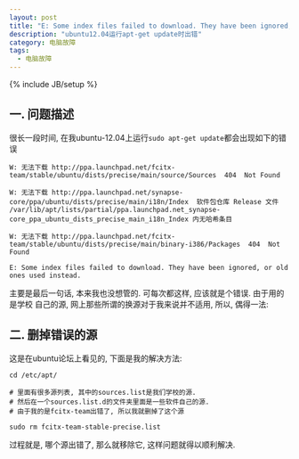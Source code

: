 ```yaml
---
layout: post
title: "E: Some index files failed to download. They have been ignored, or old ones used instead."
description: "ubuntu12.04运行apt-get update时出错"
category: 电脑故障
tags: 
  - 电脑故障
---
```

{% include JB/setup %}

## 一. 问题描述

很长一段时间, 在我ubuntu-12.04上运行`sudo apt-get update`都会出现如下的错误


    W: 无法下载 http://ppa.launchpad.net/fcitx-team/stable/ubuntu/dists/precise/main/source/Sources  404  Not Found

    W: 无法下载 http://ppa.launchpad.net/synapse-core/ppa/ubuntu/dists/precise/main/i18n/Index  软件包仓库 Release 文件 /var/lib/apt/lists/partial/ppa.launchpad.net_synapse-core_ppa_ubuntu_dists_precise_main_i18n_Index 内无哈希条目

    W: 无法下载 http://ppa.launchpad.net/fcitx-team/stable/ubuntu/dists/precise/main/binary-i386/Packages  404  Not Found

    E: Some index files failed to download. They have been ignored, or old ones used instead.

主要是最后一句话, 本来我也没想管的. 可每次都这样, 应该就是个错误. 由于用的是学校
自己的源, 网上那些所谓的换源对于我来说并不适用, 所以, 偶得一法:

## 二. 删掉错误的源

这是在ubuntu论坛上看见的, 下面是我的解决方法:

    cd /etc/apt/
    
    # 里面有很多源列表, 其中的sources.list是我们学校的源.
    # 然后在一个sources.list.d的文件夹里面是一些软件自己的源.
    # 由于我的是fcitx-team出错了, 所以我就删掉了这个源

    sudo rm fcitx-team-stable-precise.list

过程就是, 哪个源出错了, 那么就移除它, 这样问题就得以顺利解决.
